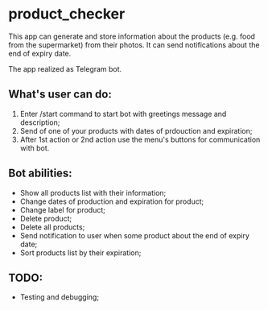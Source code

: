 # product_checker

This app can generate and store information about the products (e.g. food from the supermarket) from their photos. 
It can send notifications about the end of expiry date.

The app realized as Telegram bot.

## What's user can do:
1. Enter /start command to start bot with greetings message and description;
2. Send <photo> of one of your products with dates of prdouction and expiration;
3. After 1st action or 2nd action use the menu's buttons for communication with bot.

## Bot abilities:
- Show all products list with their information;
- Change dates of production and expiration for product;
- Change label for product;
- Delete product;
- Delete all products;
- Send notification to user when some product about the end of expiry date;
- Sort products list by their expiration;


## TODO:
- Testing and debugging;
